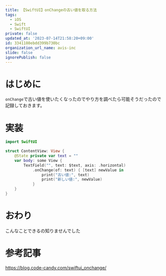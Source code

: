 ```yaml
---
title: 【SwiftUI】onChangeの古い値を取る方法
tags:
  - iOS
  - Swift
  - SwiftUI
private: false
updated_at: '2023-07-14T21:58:20+09:00'
id: 3341180ebdd399b730bc
organization_url_name: avis-inc
slide: false
ignorePublish: false
---
```

# はじめに
`onChange`で古い値を使いたくなったのでやり方を調べたら可能そうだったので記録しておきます。

# 実装
```swift
import SwiftUI

struct ContentView: View {
    @State private var text = ""
    var body: some View {
        TextField("", text: $text, axis: .horizontal)
            .onChange(of: text) { [text] newValue in
                print("古い値:", text)
                print("新しい値:", newValue)
            }
    }
}
```

# おわり
こんなことできるの知りませんでした

# 参考記事
https://blog.code-candy.com/swiftui_onchange/
